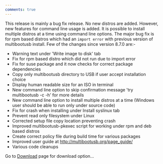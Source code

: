 ```yaml
---
comments: true
---
```


This release is mainly a bug fix release. No new distros are added. However, new features for command line usage is added.
It is possible to install multiple distros at a time using command line options. The major bug fix is for rpm based distros which had an `import error`
with previous version of multibootusb install. Few of the changes since version 8.7.0 are:-

* Warning text under 'Write image to disk' tab
* Fix for rpm based distro which did not run due to import error
* Fix for suse package and it now checks for correct package dependencies
* Copy only multibootusb directory to USB if user accept installation choice
* Display human readable size for an ISO in terminal
* New command line option to skip confirmation message 'try multibootusb -c -h' for more details
* New command line option to install multiple distros at a time (Windows user should be able to run only under source code)
* Fix for crash when installing under Install syslinux tab
* Prevent read only filesystem under Linux
* Corrected setup file copy location preventing crash
* Improved multibootusb-pkexec script for working under rpm and deb based distros
* Create correct policy file during build time for various packages
* Improved user guide at http://multibootusb.org/page_guide/
* Various code cleanups
 
Go to [Download](http://multibootusb.org/page_download) page for download option...

